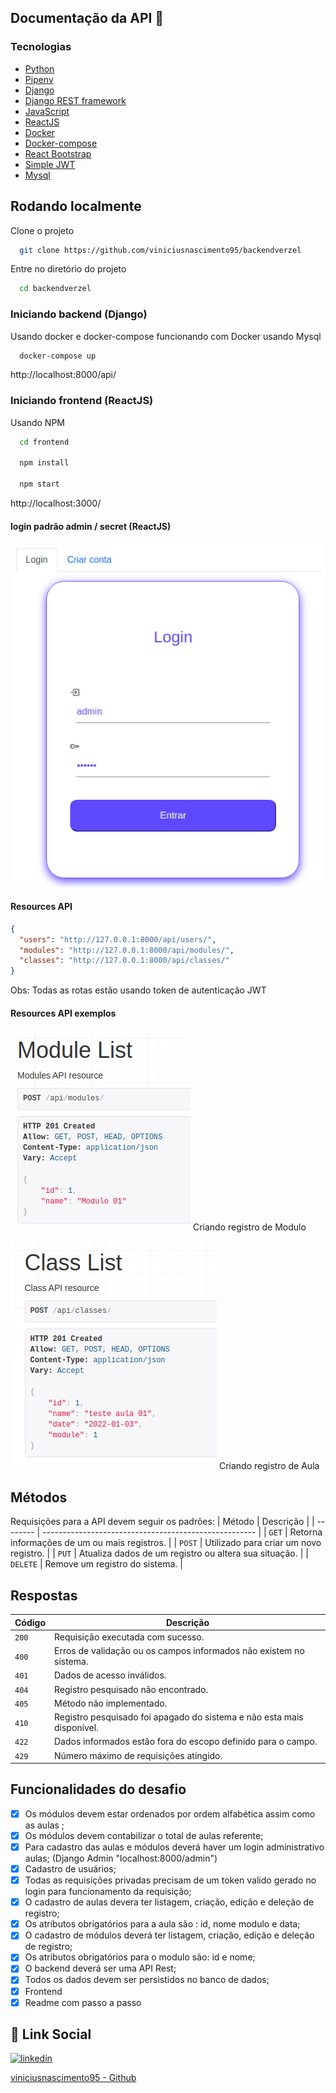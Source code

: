 ## Documentação da API 🚀

### Tecnologias

- [Python](https://www.python.org/)
- [Pipenv](https://pipenv.pypa.io/en/latest/)
- [Django](https://www.djangoproject.com/)
- [Django REST framework](https://www.django-rest-framework.org/)
- [JavaScript](https://developer.mozilla.org/pt-BR/docs/Web/JavaScript)
- [ReactJS](https://reactjs.org/)
- [Docker](https://www.docker.com/)
- [Docker-compose](https://docs.docker.com/compose/)
- [React Bootstrap](https://react-bootstrap.github.io/)
- [Simple JWT](https://django-rest-framework-simplejwt.readthedocs.io/en/latest/)
- [Mysql](https://www.mysql.com/)


## Rodando localmente

Clone o projeto

```bash
  git clone https://github.com/viniciusnascimento95/backendverzel
```

Entre no diretório do projeto

```bash
  cd backendverzel
```

### Iniciando backend (Django)

Usando docker e docker-compose funcionando com Docker usando Mysql

```bash
  docker-compose up
```
http://localhost:8000/api/

### Iniciando frontend (ReactJS)

Usando NPM

```bash
  cd frontend

  npm install

  npm start
```

http://localhost:3000/    

#### login padrão admin / secret (ReactJS)
![](https://github.com/viniciusnascimento95/backendverzel/blob/master/docs/Login.png)

#### Resources API 

```json
{
  "users": "http://127.0.0.1:8000/api/users/",
  "modules": "http://127.0.0.1:8000/api/modules/",
  "classes": "http://127.0.0.1:8000/api/classes/"
}
```
Obs: Todas as rotas estão usando token de autenticação JWT

#### Resources API exemplos

![](https://github.com/viniciusnascimento95/backendverzel/blob/master/docs/CreateModule.png)
Criando registro de Modulo

![](https://github.com/viniciusnascimento95/backendverzel/blob/master/docs/CreateClass.png)
Criando registro de Aula 

## Métodos
Requisições para a API devem seguir os padrões:
| Método   | Descrição                                             |
| -------- | ----------------------------------------------------- |
| `GET`    | Retorna informações de um ou mais registros.          |
| `POST`   | Utilizado para criar um novo registro.                |
| `PUT`    | Atualiza dados de um registro ou altera sua situação. |
| `DELETE` | Remove um registro do sistema.                        |


## Respostas

| Código | Descrição                                                                            |
| ------ | ------------------------------------------------------------------------------------ |
| `200`  | Requisição executada com sucesso.                                                    |
| `400`  | Erros de validação ou os campos informados não existem no sistema.                   |
| `401`  | Dados de acesso inválidos.                                                           |
| `404`  | Registro pesquisado não encontrado.                                                  |
| `405`  | Método não implementado.                                                             |
| `410`  | Registro pesquisado foi apagado do sistema e não esta mais disponível.               |
| `422`  | Dados informados estão fora do escopo definido para o campo.                         |
| `429`  | Número máximo de requisições atingido.                                               |


## Funcionalidades do desafio

- [x] Os módulos devem estar ordenados por ordem alfabética assim como as aulas ;
- [x] Os módulos devem contabilizar o total de aulas referente;
- [x] Para cadastro das aulas e módulos deverá haver um login administrativo aulas; (Django Admin "localhost:8000/admin")
- [x] Cadastro de usuários;
- [x] Todas as requisições privadas precisam de um token valido gerado no login para funcionamento da requisição;
- [x] O cadastro de aulas devera ter listagem, criação, edição e deleção de registro;
- [x] Os atributos obrigatórios para a aula são : id, nome modulo e data;
- [x] O cadastro de módulos deverá ter listagem, criação, edição e deleção de registro;
- [x] Os atributos obrigatórios para o modulo são: id e nome;
- [x] O backend deverá ser uma API Rest;
- [x] Todos os dados devem ser persistidos no banco de dados;
- [x] Frontend
- [x] Readme com passo a passo

## 🔗 Link Social

[![linkedin](https://img.shields.io/badge/linkedin-0A66C2?style=for-the-badge&logo=linkedin&logoColor=white)](https://www.linkedin.com/in/vin%C3%ADcius-nascimento-027507159/)

[viniciusnascimento95 - Github](https://github.com/viniciusnascimento95)


